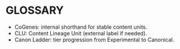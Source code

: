 # GLOSSARY
- CoGenes: internal shorthand for stable content units.
- CLU: Content Lineage Unit (external label if needed).
- Canon Ladder: tier progression from Experimental to Canonical.


